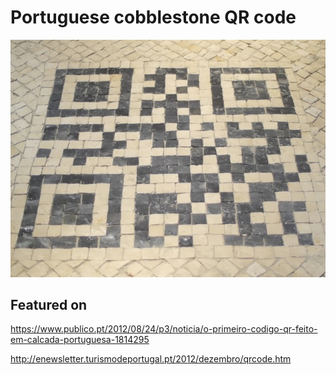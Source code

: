 # Portuguese cobblestone QR code


![qr](qr.jpg)


## Featured on

https://www.publico.pt/2012/08/24/p3/noticia/o-primeiro-codigo-qr-feito-em-calcada-portuguesa-1814295

http://enewsletter.turismodeportugal.pt/2012/dezembro/qrcode.htm

